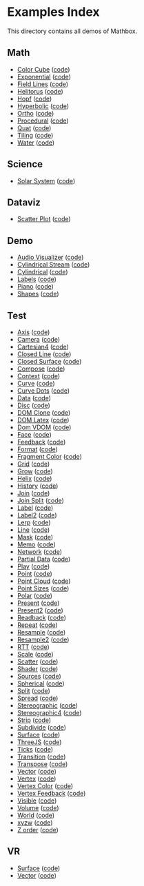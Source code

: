 # Examples Index

This directory contains all demos of Mathbox.

## Math

- [Color Cube](math/colorcube.html) ([code](https://mathbox.mentat.org/examples/math/colorcube.html))
- [Exponential](math/exponential.html) ([code](https://mathbox.mentat.org/examples/math/exponential.html))
- [Field Lines](math/fieldlines.html) ([code](https://mathbox.mentat.org/examples/math/fieldlines.html))
- [Helitorus](math/helitorus.html) ([code](https://mathbox.mentat.org/examples/math/helitorus.html))
- [Hopf](math/hopf.html) ([code](https://mathbox.mentat.org/examples/math/hopf.html))
- [Hyperbolic](math/hyperbolic.html) ([code](https://mathbox.mentat.org/examples/math/hyperbolic.html))
- [Ortho](math/ortho.html) ([code](https://mathbox.mentat.org/examples/math/ortho.html))
- [Procedural](math/procedural.html) ([code](https://mathbox.mentat.org/examples/math/procedural.html))
- [Quat](math/quat.html) ([code](https://mathbox.mentat.org/examples/math/quat.html))
- [Tiling](math/tiling.html) ([code](https://mathbox.mentat.org/examples/math/tiling.html))
- [Water](math/water.html) ([code](https://mathbox.mentat.org/examples/math/water.html))

## Science

- [Solar System](sci/solarsystem.html) ([code](https://mathbox.mentat.org/examples/sci/solarsystem.html))

## Dataviz

- [Scatter Plot](dataviz/scatter.html) ([code](https://mathbox.mentat.org/examples/dataviz/scatter.html))

## Demo

- [Audio Visualizer](demo/audio-visualizer.html) ([code](https://mathbox.mentat.org/examples/demo/audio-visualizer.html))
- [Cylindrical Stream](demo/cylindrical-stream.html) ([code](https://mathbox.mentat.org/examples/demo/cylindrical-stream.html))
- [Cylindrical](demo/cylindrical.html) ([code](https://mathbox.mentat.org/examples/demo/cylindrical.html))
- [Labels](demo/labels.html) ([code](https://mathbox.mentat.org/examples/demo/labels.html))
- [Piano](demo/piano.html) ([code](https://mathbox.mentat.org/examples/demo/piano.html))
- [Shapes](demo/shapes.html) ([code](https://mathbox.mentat.org/examples/demo/shapes.html))

## Test

- [Axis](test/axis.html) ([code](https://mathbox.mentat.org/examples/test/axis.html))
- [Camera](test/camera.html) ([code](https://mathbox.mentat.org/examples/test/camera.html))
- [Cartesian4](test/cartesian4.html) ([code](https://mathbox.mentat.org/examples/test/cartesian4.html))
- [Closed Line](test/closed-line.html) ([code](https://mathbox.mentat.org/examples/test/closed-line.html))
- [Closed Surface](test/closed-surface.html) ([code](https://mathbox.mentat.org/examples/test/closed-surface.html))
- [Compose](test/compose.html) ([code](https://mathbox.mentat.org/examples/test/compose.html))
- [Context](test/context.html) ([code](https://mathbox.mentat.org/examples/test/context.html))
- [Curve](test/curve.html) ([code](https://mathbox.mentat.org/examples/test/curve.html))
- [Curve Dots](test/curvedots.html) ([code](https://mathbox.mentat.org/examples/test/curvedots.html))
- [Data](test/data.html) ([code](https://mathbox.mentat.org/examples/test/data.html))
- [Disc](test/disc.html) ([code](https://mathbox.mentat.org/examples/test/disc.html))
- [DOM Clone](test/dom-clone.html) ([code](https://mathbox.mentat.org/examples/test/dom-clone.html))
- [DOM Latex](test/dom-latex.html) ([code](https://mathbox.mentat.org/examples/test/dom-latex.html))
- [Dom VDOM](test/dom-vdom.html) ([code](https://mathbox.mentat.org/examples/test/dom-vdom.html))
- [Face](test/face.html) ([code](https://mathbox.mentat.org/examples/test/face.html))
- [Feedback](test/feedback.html) ([code](https://mathbox.mentat.org/examples/test/feedback.html))
- [Format](test/format.html) ([code](https://mathbox.mentat.org/examples/test/format.html))
- [Fragment Color](test/fragmentcolor.html) ([code](https://mathbox.mentat.org/examples/test/fragmentcolor.html))
- [Grid](test/grid.html) ([code](https://mathbox.mentat.org/examples/test/grid.html))
- [Grow](test/grow.html) ([code](https://mathbox.mentat.org/examples/test/grow.html))
- [Helix](test/helix.html) ([code](https://mathbox.mentat.org/examples/test/helix.html))
- [History](test/history.html) ([code](https://mathbox.mentat.org/examples/test/history.html))
- [Join](test/join.html) ([code](https://mathbox.mentat.org/examples/test/join.html))
- [Join Split](test/joinsplit.html) ([code](https://mathbox.mentat.org/examples/test/joinsplit.html))
- [Label](test/label.html) ([code](https://mathbox.mentat.org/examples/test/label.html))
- [Label2](test/label2.html) ([code](https://mathbox.mentat.org/examples/test/label2.html))
- [Lerp](test/lerp.html) ([code](https://mathbox.mentat.org/examples/test/lerp.html))
- [Line](test/line.html) ([code](https://mathbox.mentat.org/examples/test/line.html))
- [Mask](test/mask.html) ([code](https://mathbox.mentat.org/examples/test/mask.html))
- [Memo](test/memo.html) ([code](https://mathbox.mentat.org/examples/test/memo.html))
- [Network](test/network.html) ([code](https://mathbox.mentat.org/examples/test/network.html))
- [Partial Data](test/partial-data.html) ([code](https://mathbox.mentat.org/examples/test/partial-data.html))
- [Play](test/play.html) ([code](https://mathbox.mentat.org/examples/test/play.html))
- [Point](test/point.html) ([code](https://mathbox.mentat.org/examples/test/point.html))
- [Point Cloud](test/pointcloud.html) ([code](https://mathbox.mentat.org/examples/test/pointcloud.html))
- [Point Sizes](test/pointsizes.html) ([code](https://mathbox.mentat.org/examples/test/pointsizes.html))
- [Polar](test/polar.html) ([code](https://mathbox.mentat.org/examples/test/polar.html))
- [Present](test/present.html) ([code](https://mathbox.mentat.org/examples/test/present.html))
- [Present2](test/present2.html) ([code](https://mathbox.mentat.org/examples/test/present2.html))
- [Readback](test/readback.html) ([code](https://mathbox.mentat.org/examples/test/readback.html))
- [Repeat](test/repeat.html) ([code](https://mathbox.mentat.org/examples/test/repeat.html))
- [Resample](test/resample.html) ([code](https://mathbox.mentat.org/examples/test/resample.html))
- [Resample2](test/resample2.html) ([code](https://mathbox.mentat.org/examples/test/resample2.html))
- [RTT](test/rtt.html) ([code](https://mathbox.mentat.org/examples/test/rtt.html))
- [Scale](test/scale.html) ([code](https://mathbox.mentat.org/examples/test/scale.html))
- [Scatter](test/scatter.html) ([code](https://mathbox.mentat.org/examples/test/scatter.html))
- [Shader](test/shader.html) ([code](https://mathbox.mentat.org/examples/test/shader.html))
- [Sources](test/sources.html) ([code](https://mathbox.mentat.org/examples/test/sources.html))
- [Spherical](test/spherical.html) ([code](https://mathbox.mentat.org/examples/test/spherical.html))
- [Split](test/split.html) ([code](https://mathbox.mentat.org/examples/test/split.html))
- [Spread](test/spread.html) ([code](https://mathbox.mentat.org/examples/test/spread.html))
- [Stereographic](test/stereographic.html) ([code](https://mathbox.mentat.org/examples/test/stereographic.html))
- [Stereographic4](test/stereographic4.html) ([code](https://mathbox.mentat.org/examples/test/stereographic4.html))
- [Strip](test/strip.html) ([code](https://mathbox.mentat.org/examples/test/strip.html))
- [Subdivide](test/subdivide.html) ([code](https://mathbox.mentat.org/examples/test/subdivide.html))
- [Surface](test/surface.html) ([code](https://mathbox.mentat.org/examples/test/surface.html))
- [ThreeJS](test/threejs.html) ([code](https://mathbox.mentat.org/examples/test/threejs.html))
- [Ticks](test/ticks.html) ([code](https://mathbox.mentat.org/examples/test/ticks.html))
- [Transition](test/transition.html) ([code](https://mathbox.mentat.org/examples/test/transition.html))
- [Transpose](test/transpose.html) ([code](https://mathbox.mentat.org/examples/test/transpose.html))
- [Vector](test/vector.html) ([code](https://mathbox.mentat.org/examples/test/vector.html))
- [Vertex](test/vertex.html) ([code](https://mathbox.mentat.org/examples/test/vertex.html))
- [Vertex Color](test/vertexcolor.html) ([code](https://mathbox.mentat.org/examples/test/vertexcolor.html))
- [Vertex Feedback](test/vertexfeedback.html) ([code](https://mathbox.mentat.org/examples/test/vertexfeedback.html))
- [Visible](test/visible.html) ([code](https://mathbox.mentat.org/examples/test/visible.html))
- [Volume](test/volume.html) ([code](https://mathbox.mentat.org/examples/test/volume.html))
- [World](test/world.html) ([code](https://mathbox.mentat.org/examples/test/world.html))
- [xyzw](test/xyzw.html) ([code](https://mathbox.mentat.org/examples/test/xyzw.html))
- [Z order](test/zorder.html) ([code](https://mathbox.mentat.org/examples/test/zorder.html))

## VR

- [Surface](vr/surface.html) ([code](https://mathbox.mentat.org/examples/vr/surface.html))
- [Vector](vr/vector.html) ([code](https://mathbox.mentat.org/examples/vr/vector.html))
